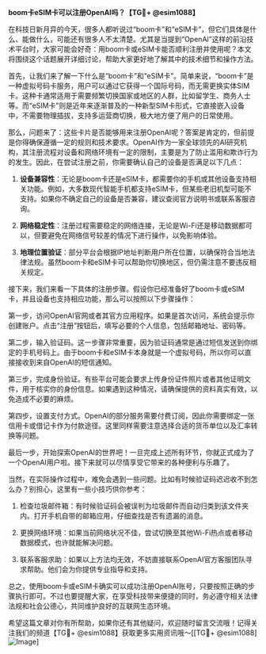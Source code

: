 **boom卡eSIM卡可以注册OpenAI吗？【TG💪+ @esim1088】**

在科技日新月异的今天，很多人都听说过“boom卡”和“eSIM卡”，但它们具体是什么、能做什么，可能还有很多人不太清楚。尤其是当提到“OpenAI”这样的前沿技术平台时，大家可能会好奇：用boom卡或eSIM卡能否顺利注册并使用呢？本文将围绕这个话题展开详细讨论，帮助大家更好地了解其中的技术细节和操作方法。

首先，让我们来了解一下什么是“boom卡”和“eSIM卡”。简单来说，“boom卡”是一种虚拟号码卡服务，用户可以通过它获得一个国际号码，而无需更换实体SIM卡。这种卡通常适用于需要频繁切换国家或地区的人群，比如留学生、商务人士等。而“eSIM卡”则是近年来逐渐普及的一种新型SIM卡形式，它直接嵌入设备中，不需要物理插拔，支持多运营商切换，极大地方便了用户的日常使用。

那么，问题来了：这些卡片是否能够用来注册OpenAI呢？答案是肯定的，但前提是你得确保遵循一定的规则和技术要求。OpenAI作为一家全球领先的AI研究机构，其注册流程对设备和网络环境有一定的限制，主要是为了防止滥用和欺诈行为的发生。因此，在尝试注册之前，你需要确认自己的设备是否满足以下几点：

1. **设备兼容性**：无论是boom卡还是eSIM卡，都需要你的手机或其他设备支持相关功能。例如，大多数现代智能手机都支持eSIM卡，但某些老旧机型可能不支持。如果你不确定自己的设备是否兼容，建议查阅官方说明书或联系客服咨询。
   
2. **网络稳定性**：注册过程需要稳定的网络连接，无论是Wi-Fi还是移动数据都可以，但要避免在网络信号较差的情况下进行操作，以免影响体验。

3. **地理位置验证**：部分平台会根据IP地址判断用户所在位置，以确保符合当地法律法规。虽然boom卡和eSIM卡可以帮助你切换地区，但仍需注意不要违反相关规定。

接下来，我们来看一下具体的注册步骤。假设你已经准备好了boom卡或eSIM卡，并且设备也支持相应功能，那么可以按照以下步骤操作：

第一步，访问OpenAI官网或者其官方应用程序。如果是首次访问，系统会提示你创建账户。点击“注册”按钮后，填写必要的个人信息，包括邮箱地址、密码等。

第二步，输入验证码。这一步骤非常重要，因为验证码通常是通过短信发送到你绑定的手机号码上。由于boom卡和eSIM卡本身就是一个虚拟号码，所以你可以直接接收到来自OpenAI的短信通知。

第三步，完成身份验证。有些平台可能会要求上传身份证件照片或者其他证明文件，用于核实你的身份信息。如果遇到这种情况，请确保提供的资料真实有效，以免造成不必要的麻烦。

第四步，设置支付方式。OpenAI的部分服务需要付费订阅，因此你需要绑定一张信用卡或借记卡作为付款途径。这里同样需要注意选择合适的货币单位以及汇率转换等问题。

最后一步，开始探索OpenAI的世界吧！一旦完成上述所有环节，你就正式成为了一个OpenAI用户啦。接下来就可以尽情享受它带来的各种便利与乐趣了。

当然，在实际操作过程中，难免会遇到一些问题。比如有时候验证码迟迟收不到怎么办？别担心，这里有一些小技巧供你参考：

1. 检查垃圾邮件箱：有时候验证码会被误判为垃圾邮件而自动归类到该文件夹内。打开手机自带的邮箱应用，仔细查找是否有遗漏的消息。

2. 更换网络环境：如果当前网络状况不佳，尝试切换至其他Wi-Fi热点或者移动数据模式，也许就能解决问题。

3. 联系客服求助：如果以上方法均无效，不妨直接联系OpenAI官方客服团队寻求帮助。他们会为你提供专业指导和支持。

总之，使用boom卡或eSIM卡确实可以成功注册OpenAI账号，只要按照正确的步骤执行即可。不过也要提醒大家，在享受科技带来便捷的同时，务必遵守相关法律法规和社会公德心，共同维护良好的互联网生态环境。

希望这篇文章对你有所帮助，如果你还有其他疑问，欢迎随时留言交流哦！记得关注我们的频道【TG💪+ @esim1088】获取更多实用资讯哦～[[TG💪+ @esim1088] ![Image](https://i.postimg.cc/4NQfJmqS/Snipaste-2025-05-13-00-14-12.png)]